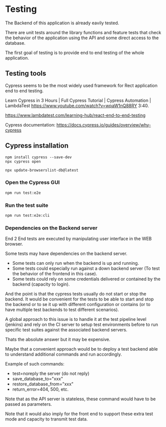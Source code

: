 # Testing

The Backend of this application is already eavily tested.

There are unit tests around the library functions and feature tests that check the behavior of the application using the API and some direct access to the database.

The first goal of testing is to provide end to end testing of the whole application.

## Testing tools

Cypress seems to be the most widely used framework for Rect application end to end testing.

Learn Cypress in 3 Hours | Full Cypress Tutorial | Cypress Automation | LambdaTest
https://www.youtube.com/watch?v=wpaW1nQ88RY
3:40.

https://www.lambdatest.com/learning-hub/react-end-to-end-testing

Cypress documentation:
https://docs.cypress.io/guides/overview/why-cypress

## Cypress installation


    npm install cypress --save-dev
    npx cypress open

    npx update-browserslist-db@latest

### Open the Cypress GUI

    npm run test:e2e

### Run the test suite

    npm run test:e2e:cli

### Dependencies on the Backend server

End 2 End tests are executed by manipulating user interface in the WEB browser.

Some tests may have dependencies on the backend server.
* Some tests can only run when the backend is up and running.
* Some tests could especially run against a down backend server (To test the behavior of the frontend in this case).
* Some tests could rely on some credentials delivered or contained by the backend (capacity to login).

And the point is that the cypress tests usually do not start or stop the backend. It would be convenient for the tests to be able to start and stop the backend or to se it up with different configuration or contains (or to have multiple test backends to test different scenarios).

A global approach to this issue is to handle it at the test pipeline level (jenkins) and rely on the CI server to setup test environments before to run specific test suites against the associated backend servers.

Thats the absolute answer but it may be expensive.

Maybe that a convenient approach would be to deploy a test backend able to understand additional commands and run accordingly.

Example of such commands:

* test=noreply the server (do not reply)
* save_database_to="xxx"
* restore_database_from="xxx"
* return_error=404, 500, etc.

Note that as the API server is stateless, these command would have to be passed as parameters.

Note that it would also imply for the front end to support these extra test mode and capacity to transmit test data.


  
